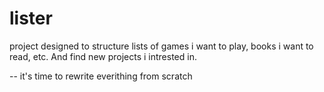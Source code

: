 # lister
project designed to structure lists of games i want to play, books i want to read, etc. And find new projects i intrested in.

-- it's time to rewrite everithing from scratch

